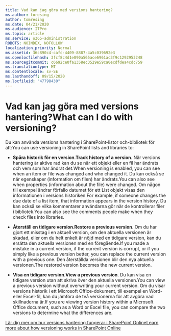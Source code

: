 ```yaml
---
title: Vad kan jag göra med versions hantering?
ms.author: toresing
author: tomresing
ms.date: 04/21/2020
ms.audience: ITPro
ms.topic: article
ms.service: o365-administration
ROBOTS: NOINDEX, NOFOLLOW
localization_priority: Normal
ms.assetid: 36c890c4-cafc-4409-8887-4a5c039692e3
ms.openlocfilehash: 3fcf8c4d1e890a565ace6961ac3f9c1292953248
ms.sourcegitcommit: c6692ce0fa1358ec3529e59ca0ecdfdea4cdc759
ms.translationtype: MT
ms.contentlocale: sv-SE
ms.lasthandoff: 09/15/2020
ms.locfileid: "47798430"
---
```

# <a name="what-can-i-do-with-versioning"></a><span data-ttu-id="a3470-102">Vad kan jag göra med versions hantering?</span><span class="sxs-lookup"><span data-stu-id="a3470-102">What can I do with versioning?</span></span>

<span data-ttu-id="a3470-103">Du kan använda versions hantering i SharePoint-listor och-bibliotek för att:</span><span class="sxs-lookup"><span data-stu-id="a3470-103">You can use versioning in SharePoint lists and libraries to:</span></span>
  
- <span data-ttu-id="a3470-104">**Spåra historik för en version**.</span><span class="sxs-lookup"><span data-stu-id="a3470-104">**Track history of a version**.</span></span> <span data-ttu-id="a3470-105">När versions hantering är aktive rad kan du se när ett objekt eller en fil har ändrats och vem som har ändrat det.</span><span class="sxs-lookup"><span data-stu-id="a3470-105">When versioning is enabled, you can see when an item or file was changed and who changed it.</span></span> <span data-ttu-id="a3470-106">Du kan också se när egenskaper (information om filen) har ändrats.</span><span class="sxs-lookup"><span data-stu-id="a3470-106">You can also see when properties (information about the file) were changed.</span></span> <span data-ttu-id="a3470-107">Om någon till exempel ändrar förfallo datumet för ett List objekt visas den informationen i versions historiken.</span><span class="sxs-lookup"><span data-stu-id="a3470-107">For example, if someone changes the due date of a list item, that information appears in the version history.</span></span> <span data-ttu-id="a3470-108">Du kan också se vilka kommentarer användarna gör när de kontrollerar filer i bibliotek.</span><span class="sxs-lookup"><span data-stu-id="a3470-108">You can also see the comments people make when they check files into libraries.</span></span> 
    
- <span data-ttu-id="a3470-109">**Återställ en tidigare version**.</span><span class="sxs-lookup"><span data-stu-id="a3470-109">**Restore a previous version**.</span></span> <span data-ttu-id="a3470-110">Om du har gjort ett misstag i en aktuell version, om den aktuella versionen är skadad, eller om du helt enkelt är nöjd med en tidigare version, kan du ersätta den aktuella versionen med en föregående.</span><span class="sxs-lookup"><span data-stu-id="a3470-110">If you made a mistake in a current version, if the current version is corrupt, or if you simply like a previous version better, you can replace the current version with a previous one.</span></span> <span data-ttu-id="a3470-111">Den återställda versionen blir den nya aktuella versionen.</span><span class="sxs-lookup"><span data-stu-id="a3470-111">The restored version becomes the new current version.</span></span> 
    
- <span data-ttu-id="a3470-112">**Visa en tidigare version**.</span><span class="sxs-lookup"><span data-stu-id="a3470-112">**View a previous version**.</span></span> <span data-ttu-id="a3470-113">Du kan visa en tidigare version utan att skriva över den aktuella versionen.</span><span class="sxs-lookup"><span data-stu-id="a3470-113">You can view a previous version without overwriting your current version.</span></span> <span data-ttu-id="a3470-114">Om du visar versions historik i ett Microsoft Office-dokument, till exempel en Word-eller Excel-fil, kan du jämföra de två versionerna för att avgöra vad skillnaderna är.</span><span class="sxs-lookup"><span data-stu-id="a3470-114">If you are viewing version history within a Microsoft Office document, such as a Word or Excel file, you can compare the two versions to determine what the differences are.</span></span> 
    
[<span data-ttu-id="a3470-115">Lär dig mer om hur versions hantering fungerar i SharePoint Online</span><span class="sxs-lookup"><span data-stu-id="a3470-115">Learn more about how versioning works in SharePoint Online</span></span>](https://go.microsoft.com/fwlink/?linkid=875710)
  

